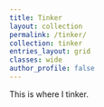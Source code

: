 ```yaml
---
title: Tinker
layout: collection
permalink: /tinker/
collection: tinker
entries_layout: grid
classes: wide
author_profile: false
---
```

This is where I tinker.

<!-- [Categories](/tinker/categories/) -->

